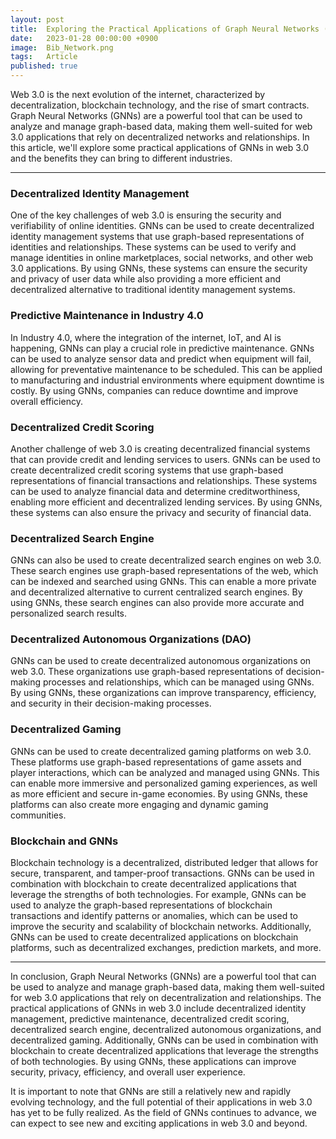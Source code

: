 ```yaml
---
layout: post
title:  Exploring the Practical Applications of Graph Neural Networks (GNNs) in Web 3.0
date:   2023-01-28 00:00:00 +0900
image:  Bib_Network.png
tags:   Article
published: true
---
```



Web 3.0 is the next evolution of the internet, characterized by decentralization, blockchain technology, and the rise of smart contracts. Graph Neural Networks (GNNs) are a powerful tool that can be used to analyze and manage graph-based data, making them well-suited for web 3.0 applications that rely on decentralized networks and relationships. In this article, we'll explore some practical applications of GNNs in web 3.0 and the benefits they can bring to different industries.

***
### Decentralized Identity Management
One of the key challenges of web 3.0 is ensuring the security and verifiability of online identities. GNNs can be used to create decentralized identity management systems that use graph-based representations of identities and relationships. These systems can be used to verify and manage identities in online marketplaces, social networks, and other web 3.0 applications. By using GNNs, these systems can ensure the security and privacy of user data while also providing a more efficient and decentralized alternative to traditional identity management systems.

### Predictive Maintenance in Industry 4.0
In Industry 4.0, where the integration of the internet, IoT, and AI is happening, GNNs can play a crucial role in predictive maintenance. GNNs can be used to analyze sensor data and predict when equipment will fail, allowing for preventative maintenance to be scheduled. This can be applied to manufacturing and industrial environments where equipment downtime is costly. By using GNNs, companies can reduce downtime and improve overall efficiency.

### Decentralized Credit Scoring
Another challenge of web 3.0 is creating decentralized financial systems that can provide credit and lending services to users. GNNs can be used to create decentralized credit scoring systems that use graph-based representations of financial transactions and relationships. These systems can be used to analyze financial data and determine creditworthiness, enabling more efficient and decentralized lending services. By using GNNs, these systems can also ensure the privacy and security of financial data.

### Decentralized Search Engine
GNNs can also be used to create decentralized search engines on web 3.0. These search engines use graph-based representations of the web, which can be indexed and searched using GNNs. This can enable a more private and decentralized alternative to current centralized search engines. By using GNNs, these search engines can also provide more accurate and personalized search results.

### Decentralized Autonomous Organizations (DAO)
GNNs can be used to create decentralized autonomous organizations on web 3.0. These organizations use graph-based representations of decision-making processes and relationships, which can be managed using GNNs. By using GNNs, these organizations can improve transparency, efficiency, and security in their decision-making processes.

### Decentralized Gaming
GNNs can be used to create decentralized gaming platforms on web 3.0. These platforms use graph-based representations of game assets and player interactions, which can be analyzed and managed using GNNs. This can enable more immersive and personalized gaming experiences, as well as more efficient and secure in-game economies. By using GNNs, these platforms can also create more engaging and dynamic gaming communities.

### Blockchain and GNNs
Blockchain technology is a decentralized, distributed ledger that allows for secure, transparent, and tamper-proof transactions. GNNs can be used in combination with blockchain to create decentralized applications that leverage the strengths of both technologies. For example, GNNs can be used to analyze the graph-based representations of blockchain transactions and identify patterns or anomalies, which can be used to improve the security and scalability of blockchain networks. Additionally, GNNs can be used to create decentralized applications on blockchain platforms, such as decentralized exchanges, prediction markets, and more.

***
In conclusion, Graph Neural Networks (GNNs) are a powerful tool that can be used to analyze and manage graph-based data, making them well-suited for web 3.0 applications that rely on decentralization and relationships. The practical applications of GNNs in web 3.0 include decentralized identity management, predictive maintenance, decentralized credit scoring, decentralized search engine, decentralized autonomous organizations, and decentralized gaming. Additionally, GNNs can be used in combination with blockchain to create decentralized applications that leverage the strengths of both technologies. By using GNNs, these applications can improve security, privacy, efficiency, and overall user experience.

It is important to note that GNNs are still a relatively new and rapidly evolving technology, and the full potential of their applications in web 3.0 has yet to be fully realized. As the field of GNNs continues to advance, we can expect to see new and exciting applications in web 3.0 and beyond.
